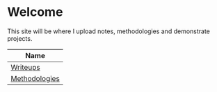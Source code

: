 # Welcome
This site will be where I upload notes, methodologies and demonstrate projects.

| Name | 
| ----------------------------------------------------- |
| [Writeups](/Writeups/README.md "Writeups")  |
| [Methodologies](/Methodologies/README.md "Methedologies")|
